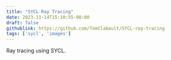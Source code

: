 ```yaml
---
title: "SYCL Ray Tracing"
date: 2023-11-14T15:10:55-08:00
draft: false
githublink: https://github.com/TomClabault/SYCL-ray-tracing
tags: ['sycl', 'images']
---
```


Ray tracing using SYCL.
